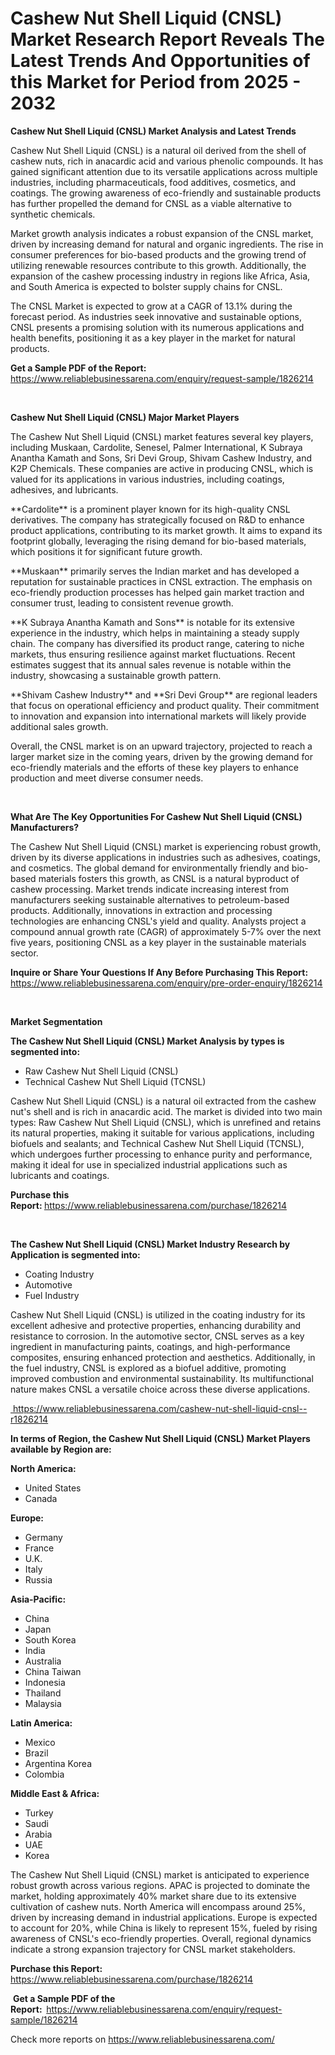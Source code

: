 <p><h1>Cashew Nut Shell Liquid (CNSL) Market Research Report Reveals The Latest Trends And Opportunities of this Market for Period from 2025 - 2032</h1></p><p><strong>Cashew Nut Shell Liquid (CNSL) Market Analysis and Latest Trends</strong></p>
<p><p>Cashew Nut Shell Liquid (CNSL) is a natural oil derived from the shell of cashew nuts, rich in anacardic acid and various phenolic compounds. It has gained significant attention due to its versatile applications across multiple industries, including pharmaceuticals, food additives, cosmetics, and coatings. The growing awareness of eco-friendly and sustainable products has further propelled the demand for CNSL as a viable alternative to synthetic chemicals.</p><p>Market growth analysis indicates a robust expansion of the CNSL market, driven by increasing demand for natural and organic ingredients. The rise in consumer preferences for bio-based products and the growing trend of utilizing renewable resources contribute to this growth. Additionally, the expansion of the cashew processing industry in regions like Africa, Asia, and South America is expected to bolster supply chains for CNSL.</p><p>The CNSL Market is expected to grow at a CAGR of 13.1% during the forecast period. As industries seek innovative and sustainable options, CNSL presents a promising solution with its numerous applications and health benefits, positioning it as a key player in the market for natural products.</p></p>
<p><strong>Get a Sample PDF of the Report:&nbsp;</strong> <a href="https://www.reliablebusinessarena.com/enquiry/request-sample/1826214?utm_campaign=2647&utm_medium=2&utm_source=Github&utm_content=ia&utm_term=07042025&utm_id=cashew-nut-shell-liquid-cnsl">https://www.reliablebusinessarena.com/enquiry/request-sample/1826214</a></p>
<p>&nbsp;</p>
<p><strong>Cashew Nut Shell Liquid (CNSL) Major Market Players</strong></p>
<p><p>The Cashew Nut Shell Liquid (CNSL) market features several key players, including Muskaan, Cardolite, Senesel, Palmer International, K Subraya Anantha Kamath and Sons, Sri Devi Group, Shivam Cashew Industry, and K2P Chemicals. These companies are active in producing CNSL, which is valued for its applications in various industries, including coatings, adhesives, and lubricants.</p><p>**Cardolite** is a prominent player known for its high-quality CNSL derivatives. The company has strategically focused on R&D to enhance product applications, contributing to its market growth. It aims to expand its footprint globally, leveraging the rising demand for bio-based materials, which positions it for significant future growth.</p><p>**Muskaan** primarily serves the Indian market and has developed a reputation for sustainable practices in CNSL extraction. The emphasis on eco-friendly production processes has helped gain market traction and consumer trust, leading to consistent revenue growth.</p><p>**K Subraya Anantha Kamath and Sons** is notable for its extensive experience in the industry, which helps in maintaining a steady supply chain. The company has diversified its product range, catering to niche markets, thus ensuring resilience against market fluctuations. Recent estimates suggest that its annual sales revenue is notable within the industry, showcasing a sustainable growth pattern.</p><p>**Shivam Cashew Industry** and **Sri Devi Group** are regional leaders that focus on operational efficiency and product quality. Their commitment to innovation and expansion into international markets will likely provide additional sales growth.</p><p>Overall, the CNSL market is on an upward trajectory, projected to reach a larger market size in the coming years, driven by the growing demand for eco-friendly materials and the efforts of these key players to enhance production and meet diverse consumer needs.</p></p>
<p>&nbsp;</p>
<p><strong>What Are The Key Opportunities For Cashew Nut Shell Liquid (CNSL) Manufacturers?</strong></p>
<p><p>The Cashew Nut Shell Liquid (CNSL) market is experiencing robust growth, driven by its diverse applications in industries such as adhesives, coatings, and cosmetics. The global demand for environmentally friendly and bio-based materials fosters this growth, as CNSL is a natural byproduct of cashew processing. Market trends indicate increasing interest from manufacturers seeking sustainable alternatives to petroleum-based products. Additionally, innovations in extraction and processing technologies are enhancing CNSL's yield and quality. Analysts project a compound annual growth rate (CAGR) of approximately 5-7% over the next five years, positioning CNSL as a key player in the sustainable materials sector.</p></p>
<p><strong>Inquire or Share Your Questions If Any Before Purchasing This Report:</strong> <a href="https://www.reliablebusinessarena.com/enquiry/pre-order-enquiry/1826214?utm_campaign=2647&utm_medium=2&utm_source=Github&utm_content=ia&utm_term=07042025&utm_id=cashew-nut-shell-liquid-cnsl">https://www.reliablebusinessarena.com/enquiry/pre-order-enquiry/1826214</a></p>
<p>&nbsp;</p>
<p><strong>Market Segmentation</strong></p>
<p><strong>The Cashew Nut Shell Liquid (CNSL) Market Analysis by types is segmented into:</strong></p>
<p><ul><li>Raw Cashew Nut Shell Liquid (CNSL)</li><li>Technical Cashew Nut Shell Liquid (TCNSL)</li></ul></p>
<p><p>Cashew Nut Shell Liquid (CNSL) is a natural oil extracted from the cashew nut's shell and is rich in anacardic acid. The market is divided into two main types: Raw Cashew Nut Shell Liquid (CNSL), which is unrefined and retains its natural properties, making it suitable for various applications, including biofuels and sealants; and Technical Cashew Nut Shell Liquid (TCNSL), which undergoes further processing to enhance purity and performance, making it ideal for use in specialized industrial applications such as lubricants and coatings.</p></p>
<p><strong>Purchase this Report:&nbsp;</strong><a href="https://www.reliablebusinessarena.com/purchase/1826214?utm_campaign=2647&utm_medium=2&utm_source=Github&utm_content=ia&utm_term=07042025&utm_id=cashew-nut-shell-liquid-cnsl">https://www.reliablebusinessarena.com/purchase/1826214</a></p>
<p>&nbsp;</p>
<p><strong>The Cashew Nut Shell Liquid (CNSL) Market Industry Research by Application is segmented into:</strong></p>
<p><ul><li>Coating Industry</li><li>Automotive</li><li>Fuel Industry</li></ul></p>
<p><p>Cashew Nut Shell Liquid (CNSL) is utilized in the coating industry for its excellent adhesive and protective properties, enhancing durability and resistance to corrosion. In the automotive sector, CNSL serves as a key ingredient in manufacturing paints, coatings, and high-performance composites, ensuring enhanced protection and aesthetics. Additionally, in the fuel industry, CNSL is explored as a biofuel additive, promoting improved combustion and environmental sustainability. Its multifunctional nature makes CNSL a versatile choice across these diverse applications.</p></p>
<p><a href="https://www.reliablebusinessarena.com/cashew-nut-shell-liquid-cnsl--r1826214?utm_campaign=2647&utm_medium=2&utm_source=Github&utm_content=ia&utm_term=07042025&utm_id=cashew-nut-shell-liquid-cnsl">&nbsp;https://www.reliablebusinessarena.com/cashew-nut-shell-liquid-cnsl--r1826214</a></p>
<p><strong>In terms of Region, the Cashew Nut Shell Liquid (CNSL) Market Players available by Region are:</strong></p>
<p>
    <p> <strong> North America: </strong>
        <ul>
            <li>United States</li>
            <li>Canada</li>
        </ul>
        </p> 
    <p> <strong> Europe: </strong>
        <ul>
            <li>Germany</li>
            <li>France</li>
            <li>U.K.</li>
            <li>Italy</li>
            <li>Russia</li>
        </ul>
        </p> 
    <p> <strong> Asia-Pacific: </strong>
        <ul>
            <li>China</li>
            <li>Japan</li>
            <li>South Korea</li>
            <li>India</li>
            <li>Australia</li>
            <li>China Taiwan</li>
            <li>Indonesia</li>
            <li>Thailand</li>
            <li>Malaysia</li>
        </ul>
        </p> 
    <p> <strong> Latin America: </strong>
        <ul>
            <li>Mexico</li>
            <li>Brazil</li>
            <li>Argentina Korea</li>
            <li>Colombia</li>
        </ul>
        </p> 
    <p> <strong> Middle East & Africa: </strong>
        <ul>
            <li>Turkey</li>
            <li>Saudi</li>
            <li>Arabia</li>
            <li>UAE</li>
            <li>Korea</li>
        </ul>
    </p>
    </p>
<p><p>The Cashew Nut Shell Liquid (CNSL) market is anticipated to experience robust growth across various regions. APAC is projected to dominate the market, holding approximately 40% market share due to its extensive cultivation of cashew nuts. North America will encompass around 25%, driven by increasing demand in industrial applications. Europe is expected to account for 20%, while China is likely to represent 15%, fueled by rising awareness of CNSL's eco-friendly properties. Overall, regional dynamics indicate a strong expansion trajectory for CNSL market stakeholders.</p></p>
<p><strong>Purchase this Report: </strong><a href="https://www.reliablebusinessarena.com/purchase/1826214?utm_campaign=2647&utm_medium=2&utm_source=Github&utm_content=ia&utm_term=07042025&utm_id=cashew-nut-shell-liquid-cnsl">https://www.reliablebusinessarena.com/purchase/1826214</a></p>
<p>&nbsp;<strong>Get a Sample PDF of the Report:&nbsp;&nbsp;</strong><a href="https://www.reliablebusinessarena.com/enquiry/request-sample/1826214?utm_campaign=2647&utm_medium=2&utm_source=Github&utm_content=ia&utm_term=07042025&utm_id=cashew-nut-shell-liquid-cnsl">https://www.reliablebusinessarena.com/enquiry/request-sample/1826214</a></p>
<p><strong></strong></p>
<p>Check more reports on <a href="https://www.reliablebusinessarena.com/?utm_campaign=2647&utm_medium=2&utm_source=Github&utm_content=ia&utm_term=07042025&utm_id=cashew-nut-shell-liquid-cnsl">https://www.reliablebusinessarena.com/</a></p>